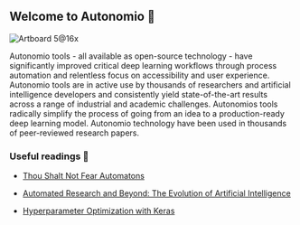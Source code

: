 ## Welcome to Autonomio 👋

![Artboard 5@16x](https://user-images.githubusercontent.com/7943188/176994160-0ba06b37-a469-44a2-9ebf-81e31befaad6.png)

Autonomio tools - all available as open-source technology - have significantly improved critical deep learning workflows through process automation and relentless focus on accessibility and user experience. Autonomio tools are in active use by thousands of researchers and artificial intelligence developers and consistently yield state-of-the-art results across a range of industrial and academic challenges. Autonomios tools radically simplify the process of going from an idea to a production-ready deep learning model. Autonomio technology have been used in thousands of peer-reviewed research papers.

### Useful readings :notebook_with_decorative_cover:

- [Thou Shalt Not Fear Automatons](https://towardsdatascience.com/thou-shalt-not-fear-automatons-6d0c7395f6e7)

- [Automated Research and Beyond: The Evolution of Artificial Intelligence](https://towardsdatascience.com/automated-researcher-and-beyond-the-evolution-of-artificial-intelligence-5db4fdde6f1c)

- [Hyperparameter Optimization with Keras](https://towardsdatascience.com/hyperparameter-optimization-with-keras-b82e6364ca53)

